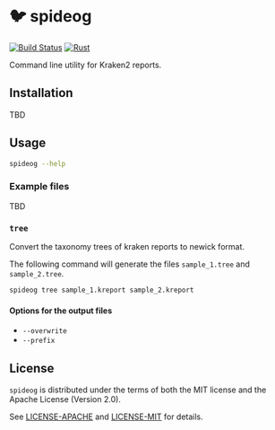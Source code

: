 # 🐦 spideog

[![Build Status](https://travis-ci.com/jeanmanguy/spideog.svg?branch=main)](https://travis-ci.com/jeanmanguy/spideog)
[![Rust](https://github.com/jeanmanguy/spideog/workflows/Rust/badge.svg?branch=main)](https://github.com/jeanmanguy/spideog/actions?query=workflow%3ARust)


Command line utility for Kraken2 reports.

## Installation

TBD

## Usage

```sh
spideog --help
```

### Example files

TBD

### `tree`

Convert the taxonomy trees of kraken reports to newick format.

The following command will generate the files `sample_1.tree` and `sample_2.tree`.

```sh
spideog tree sample_1.kreport sample_2.kreport
```

#### Options for the output files

- `--overwrite` 
- `--prefix` 

## License

`spideog` is distributed under the terms of both the MIT license and the
Apache License (Version 2.0).

See [LICENSE-APACHE](./LICENSE-APACHE) and [LICENSE-MIT](./LICENSE-MIT) for
details.